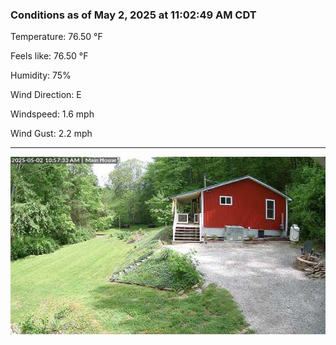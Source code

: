 ### Conditions as of May 2, 2025 at 11:02:49 AM CDT 

Temperature: 76.50 &deg;F

Feels like: 76.50 &deg;F

Humidity: 75%

Wind Direction: E

Windspeed: 1.6 mph

Wind Gust: 2.2 mph

---

<img src="./images/latest.jpeg"/>

